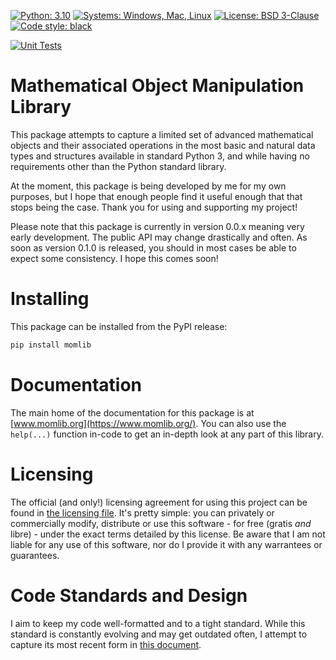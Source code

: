 [![Python: 3.10](https://img.shields.io/badge/Python-3.10-blue.svg)](https://www.python.org/)
[![Systems: Windows, Mac, Linux](https://img.shields.io/badge/Systems-Windows%2C%20Mac%2C%20Linux-blue.svg)]()
[![License: BSD 3-Clause](https://img.shields.io/badge/License-BSD_3--Clause-blue.svg)](https://opensource.org/licenses/BSD-3-Clause)
[![Code style: black](https://img.shields.io/badge/Style-Black%2C%20PEP--8-blue.svg)](https://github.com/psf/black)

[![Unit Tests](https://github.com/B-Roux/momlib/actions/workflows/tests.yml/badge.svg)](https://github.com/B-Roux/momlib/actions/workflows/tests.yml)

# Mathematical Object Manipulation Library

This package attempts to capture a limited set of advanced mathematical
    objects and their associated operations in the most basic and
    natural data types and structures available in standard Python 3,
    and while having no requirements other than the Python standard
    library.

At the moment, this package is being developed by me for my own
    purposes, but I hope that enough people find it useful enough that
    that stops being the case. Thank you for using and supporting my
    project!

Please note that this package is currently in version 0.0.x meaning
    very early development. The public API may change drastically and
    often. As soon as version 0.1.0 is released, you should in most
    cases be able to expect some consistency. I hope this comes soon!
    
# Installing

This package can be installed from the PyPI release:

```sh
pip install momlib
```

# Documentation
The main home of the documentation for this package is at 
    [www.momlib.org](https://www.momlib.org/). You can also use the
    `help(...)` function in-code to get an in-depth look at any 
    part of this library.

# Licensing
The official (and only!) licensing agreement for using this project can
    be found in [the licensing file](./LICENSE.md). It's pretty simple:
    you can privately or commercially modify, distribute or use this
    software - for free (gratis *and* libre) - under the exact terms
    detailed by this license. Be aware that I am not liable for any use
    of this software, nor do I provide it with any warrantees or
    guarantees.

# Code Standards and Design
I aim to keep my code well-formatted and to a tight standard. While this
    standard is constantly evolving and may get outdated often, I 
    attempt to capture its most recent form in 
    [this document](./design/code_conventions.md).
